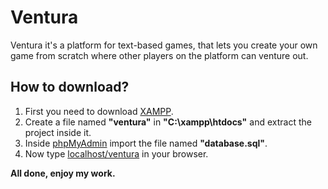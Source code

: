 # Ventura
Ventura it's a platform for text-based games, that lets you create your own game from scratch where other players on the platform can venture out.


## **How to download?**

1. First you need to download [XAMPP](https://www.apachefriends.org/download.html).
2. Create a file named **"ventura"** in **"C:\xampp\htdocs"** and extract the project inside it.
3. Inside [phpMyAdmin](http://localhost/phpmyadmin) import the file named **"database.sql"**.
4. Now type [localhost/ventura](http://localhost/ventura) in your browser.

**All done, enjoy my work.**
